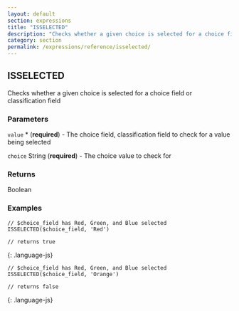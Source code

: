 ```yaml
---
layout: default
section: expressions
title: "ISSELECTED"
description: "Checks whether a given choice is selected for a choice field or classification field"
category: section
permalink: /expressions/reference/isselected/
---
```


## ISSELECTED

Checks whether a given choice is selected for a choice field or classification field

### Parameters

`value` * (__required__) - The choice field, classification field to check for a value being selected

`choice` String (__required__) - The choice value to check for

### Returns

Boolean

### Examples

~~~
// $choice_field has Red, Green, and Blue selected
ISSELECTED($choice_field, 'Red')

// returns true
~~~
{: .language-js}


~~~
// $choice_field has Red, Green, and Blue selected
ISSELECTED($choice_field, 'Orange')

// returns false
~~~
{: .language-js}